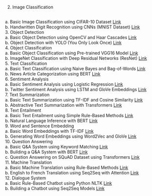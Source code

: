 2. Image Classification
<br>
a. Basic Image Classification using CIFAR-10 Dataset 
<a href="https://github.com/vpavithiran/DL_all_program/blob/main/dl-ex-2a-basic-image-classification-using-cifar-1.ipynb">Link</a>
<br>
b. Handwritten Digit Recognition using CNNs (MNIST Dataset) 
<a href="https://github.com/vpavithiran/DL_all_program/blob/main/dl-ex-2b-handwritten-digit-recognition-using-cnns.ipynb">Link</a>
<br>
3. Object Detection
<br>
a. Basic Object Detection using OpenCV and Haar Cascades 
<a href="https://github.com/vpavithiran/DL_all_program/blob/main/3a-basic-object-detection-using-opencv-and-haar-ca.ipynb">Link</a>
<br>
b. Object Detection with YOLO (You Only Look Once) 
<a href="https://github.com/vpavithiran/DL_all_program/blob/main/3b-object-detection-with-yolo.ipynb">Link</a>
<br>
4. Object Classification
<br>
a. Basic Object Classification using Pre-trained VGG16 Model 
<a href="https://github.com/vpavithiran/DL_all_program/blob/main/4a-basic-object-classification-vgg16.ipynb">Link</a>
<br>
b. ImageNet Classification with Deep Residual Networks (ResNet) 
<a href="https://github.com/vpavithiran/DL_all_program/blob/main/4b-imagenet-classification-resnet.ipynb">Link</a>
<br>
5. Text Classification
<br>
a. Basic Text Classification using Naive Bayes and Bag-of-Words 
<a href="https://github.com/vpavithiran/DL_all_program/blob/main/5a-basic-text-classification-naive-bayes-and-bow.ipynb">Link</a>
<br>
b. News Article Categorization using BERT 
<a href="https://github.com/vpavithiran/DL_all_program/blob/main/5b-news-article-categorization-using-bert.ipynb">Link</a>
<br>
6. Sentiment Analysis
<br>
a. Basic Sentiment Analysis using Logistic Regression 
<a href="https://github.com/vpavithiran/DL_all_program/blob/main/6a-basic-sentiment-analysis-logistic-regression.ipynb">Link</a>
<br>
b. Twitter Sentiment Analysis using LSTM and GloVe Embeddings 
<a href="https://github.com/vpavithiran/DL_all_program/blob/main/6b-twitter-sentiment-analysis-using-lstm-and-glove.ipynb">Link</a>
<br>
7. Text Summarization
<br>
a. Basic Text Summarization using TF-IDF and Cosine Similarity 
<a href="https://github.com/vpavithiran/DL_all_program/blob/main/7a-basic-text-summarization-tf-idf-and-cosine-simi.ipynb">Link</a>
<br>
b. Abstractive Text Summarization with Transformers 
<a href="https://github.com/vpavithiran/DL_all_program/blob/main/7b-abstractive-text-summarization-with-transformer.ipynb">Link</a>
<br>
8. Text Entailment
<br>
a. Basic Text Entailment using Simple Rule-Based Methods 
<a href="https://github.com/vpavithiran/DL_all_program/blob/main/8a-basic-text-entailment-using-simple-rule-based.ipynb">Link</a>
<br>
b. Natural Language Inference with BERT 
<a href="https://github.com/vpavithiran/DL_all_program/blob/main/8b-natural-language-inference-with-bert.ipynb">Link</a>
<br>
9. Word and Sentence Embedding
<br>
a. Basic Word Embeddings with TF-IDF 
<a href="https://github.com/vpavithiran/DL_all_program/blob/main/9a-basic-word-embeddings-with-tf-idf.ipynb">Link</a>
<br>
b. Generating Word Embeddings using Word2Vec and GloVe 
<a href="https://github.com/vpavithiran/DL_all_program/blob/main/9b-basic-word-embeddings-with-tf-idf.ipynb">Link</a>
<br>
10. Question Answering
<br>
a. Basic Q&A System using Keyword Matching 
<a href="https://github.com/vpavithiran/DL_all_program/blob/main/10a-basic-q-a-system-using-keyword-matching.ipynb">Link</a>
<br>
b. Building a Q&A System with BERT 
<a href="https://github.com/vpavithiran/DL_all_program/blob/main/10b-building-a-q-a-system-with-bert.ipynb">Link</a>
<br>
c. Question Answering on SQuAD Dataset using Transformers 
<a href="https://github.com/vpavithiran/DL_all_program/blob/main/10c-question-answering-on-squad-dataset-transform.ipynb">Link</a>
<br>
11. Machine Translation
<br>
a. Basic Machine Translation using Rule-Based Methods 
<a href="https://github.com/vpavithiran/DL_all_program/blob/main/11a-basic-machine-translation-using-rule-based.ipynb">Link</a>
<br>
b. English to French Translation using Seq2Seq with Attention 
<a href="https://github.com/vpavithiran/DL_all_program/blob/main/11b-english-to-french-translation-seq2seq.ipynb">Link</a>
<br>
12. Dialogue System
<br>
a. Basic Rule-Based Chatbot using Python NLTK 
<a href="https://github.com/vpavithiran/DL_all_program/blob/main/12a-basic-rule-based-chatbot-using-python-nltk.ipynb">Link</a>
<br>
b. Building a Chatbot using Seq2Seq Models 
<a href="https://github.com/vpavithiran/DL_all_program/blob/main/12b-building-a-chatbot-using-seq2seq-models.ipynb">Link</a>
